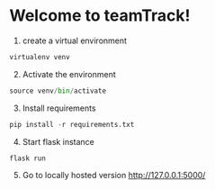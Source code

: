# Welcome to teamTrack!

1. create a virtual environment
```python
virtualenv venv
```

2. Activate the environment
```python
source venv/bin/activate
```

3. Install requirements
```python
pip install -r requirements.txt
```

4. Start flask instance
```python
flask run
```

5. Go to locally hosted version
http://127.0.0.1:5000/
